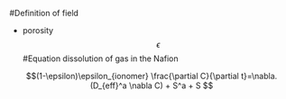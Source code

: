 #Definition of field
* porosity $$ \epsilon $$
#Equation dissolution of gas in the Nafion

$$(1-\epsilon)\epsilon_{ionomer} \frac{\partial C}{\partial t}=\nabla.(D_{eff}^a \nabla C) + S^a + S $$

